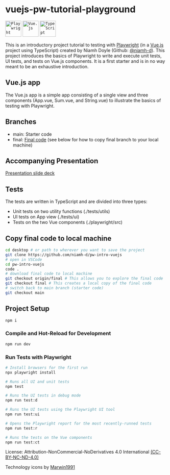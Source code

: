 # vuejs-pw-tutorial-playground

<code><img width="50" src="https://github.com/marwin1991/profile-technology-icons/assets/25181517/37cb517e-d059-4cc0-8124-1a72b663167c" alt="Playwright" title="Playwright"/></code>
<code><img width="50" src="https://user-images.githubusercontent.com/25181517/117448124-a2da9800-af3e-11eb-85d2-bd1b69b65603.png" alt="Vue.js" title="Vue.js"/></code>
<code><img width="50" src="https://user-images.githubusercontent.com/25181517/183890598-19a0ac2d-e88a-4005-a8df-1ee36782fde1.png" alt="TypeScript" title="TypeScript"/></code>

This is an introductory project tutorial to testing with [Playwright](https://playwright.dev) (in a [Vue.js](https://vuejs.org/) project using TypeScript) created by Niamh Doyle (Github: [@niamh-d](https://github.com/niamh-d)). This project introduces the basics of Playwright to write and execute unit tests, UI tests, and tests on Vue.js components. It is a first starter and is in no way meant to be an exhaustive introduction.

## Vue.js app

The Vue.js app is a simple app consisting of a single view and three components (App.vue, Sum.vue, and String.vue) to illustrate the basics of testing with Playwright.

## Branches

- main: Starter code
- final: [Final code](https://github.com/niamh-d/pw-intro-vuejs/tree/final) (see below for how to copy final branch to your local machine)

## Accompanying Presentation

[Presentation slide deck](https://docs.google.com/presentation/d/1VBuV3xnmSvv_a95qQayRqszB07a5DCGXEH6vm1sohNs/edit?usp=sharing)

## Tests

The tests are written in TypeScript and are divided into three types:

- Unit tests on two utility functions (./tests/utils)
- UI tests on App view (./tests/ui)
- Tests on the two Vue components (./playwright/src)

## Copy final code to local machine

```sh
cd desktop # or path to wherever you want to save the project
git clone https://github.com/niamh-d/pw-intro-vuejs
# open in VSCode
cd pw-intro-vuejs
code .
# download final code to local machine
git checkout origin/final # This allows you to explore the final code
git checkout final # This creates a local copy of the final code
# switch back to main branch (starter code)
git checkout main
```

## Project Setup

```sh
npm i
```

### Compile and Hot-Reload for Development

```sh
npm run dev
```

### Run Tests with Playwright

```sh
# Install browsers for the first run
npx playwright install

# Runs all UI and unit tests
npm test

# Runs the UI tests in debug mode
npm run test:d

# Runs the UI tests using the Playwright UI tool
npm run test:ui

# Opens the Playwright report for the most recently-runned tests
npm run test:r

# Runs the tests on the Vue components
npm run test:ct
```

License: Attribution-NonCommercial-NoDerivatives 4.0 International [(CC-BY-NC-ND-4.0)](https://creativecommons.org/licenses/by-nc-nd/4.0/)

Technology icons by [Marwin1991](https://github.com/marwin1991/profile-technology-icons)
